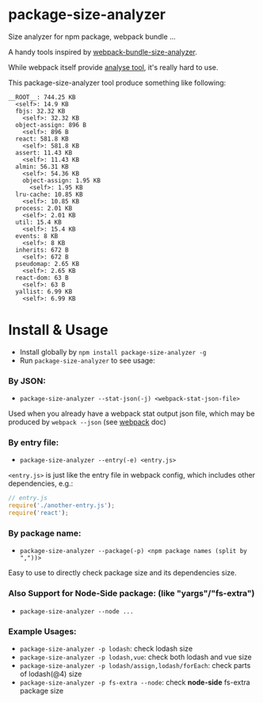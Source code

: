 # package-size-analyzer
Size analyzer for npm package, webpack bundle ...

A handy tools inspired by [webpack-bundle-size-analyzer](https://github.com/robertknight/webpack-bundle-size-analyzer).

While webpack itself provide [analyse tool](http://webpack.github.com/analyse), it's really hard to use.

This package-size-analyzer tool produce something like following:

```
__ROOT__: 744.25 KB
  <self>: 14.9 KB
  fbjs: 32.32 KB
    <self>: 32.32 KB
  object-assign: 896 B
    <self>: 896 B
  react: 581.8 KB
    <self>: 581.8 KB
  assert: 11.43 KB
    <self>: 11.43 KB
  almin: 56.31 KB
    <self>: 54.36 KB
    object-assign: 1.95 KB
      <self>: 1.95 KB
  lru-cache: 10.85 KB
    <self>: 10.85 KB
  process: 2.01 KB
    <self>: 2.01 KB
  util: 15.4 KB
    <self>: 15.4 KB
  events: 8 KB
    <self>: 8 KB
  inherits: 672 B
    <self>: 672 B
  pseudomap: 2.65 KB
    <self>: 2.65 KB
  react-dom: 63 B
    <self>: 63 B
  yallist: 6.99 KB
    <self>: 6.99 KB
```


# Install & Usage

- Install globally by `npm install package-size-analyzer -g`
- Run `package-size-analyzer` to see usage:

### By JSON:

- `package-size-analyzer --stat-json(-j) <webpack-stat-json-file>`

Used when you already have a webpack stat output json file, which may be produced by `webpack --json` (see [webpack](http://webpack.github.io/docs/cli.html#json) doc)


### By entry file:

- `package-size-analyzer --entry(-e) <entry.js>`

`<entry.js>` is just like the entry file in webpack config, which includes other dependencies, e.g.:

```javascript
// entry.js
require('./another-entry.js');
require('react');
```

### By package name:

- `package-size-analyzer --package(-p) <npm package names (split by ","))>`

Easy to use to directly check package size and its dependencies size.

### Also Support for Node-Side package: (like "yargs"/"fs-extra")

- `package-size-analyzer --node ...`

### Example Usages:

- `package-size-analyzer -p lodash`: check lodash size
- `package-size-analyzer -p lodash,vue`: check both lodash and vue size
- `package-size-analyzer -p lodash/assign,lodash/forEach`: check parts of lodash(@4) size
- `package-size-analyzer -p fs-extra --node`: check **node-side** fs-extra package size
